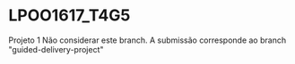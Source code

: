 # LPOO1617_T4G5
Projeto 1
Não considerar este branch. A submissão corresponde ao branch "guided-delivery-project"
